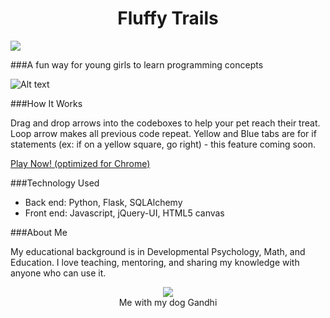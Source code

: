 
<h1 align="center">Fluffy Trails</h1>

<img src="https://api.keen.io/3.0/projects/52e43bc673f4bb20dd000006/events/repo_loaded?api_key=1c776262b0e547a678aeac8e4c1bb6c20a2e1c69bc660d50ab0457e1682224457da5c44dc0f1aca929819ead6706a99dec903d29310c292c2390a7bf60978e19734fa07948f7e14a54a2b35be41a7a6078bf9f63a0e640719730c6c2f060d4590b29417afcf15314d4288748f6eaba42&data=eyJwb25pZXMiOiB0cnVlfQ=="></img>


###A fun way for young girls to learn programming concepts

![Alt text](https://raw.github.com/avastjohn/HB_Project/master/misc/screen_shot.jpg "Level Six image")

###How It Works

Drag and drop arrows into the codeboxes to help your pet reach their treat. Loop arrow makes all previous code repeat. Yellow and Blue tabs are for if statements (ex: if on a yellow square, go right) - this feature coming soon.

<a href="http://fluffytrails.herokuapp.com">Play Now! (optimized for Chrome)</a>

###Technology Used

- Back end: Python, Flask, SQLAlchemy
- Front end: Javascript, jQuery-UI, HTML5 canvas

###About Me

My educational background is in Developmental Psychology, Math, and Education. I love teaching, mentoring, and sharing my knowledge with anyone who can use it. 

<p align="center">
  <img src="https://raw.github.com/avastjohn/HB_Project/master/misc/ava_gandhi.jpg"><br>
  Me with my dog Gandhi
</p>



